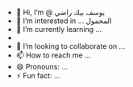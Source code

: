 - 👋 Hi, I’m @ يوسف بيك راضي 
- 👀 I’m interested in ... المحمول 
- 🌱 I’m currently learning ...
- 
- 💞️ I’m looking to collaborate on ...
- 📫 How to reach me ...
- 😄 Pronouns: ...
- ⚡ Fun fact: ...

<!---
Yo293/Yo293 is a ✨ special ✨ repository because its `README.md` (this file) appears on your GitHub profile.
You can click the Preview link to take a look at your changes.
("eljoker") hi

